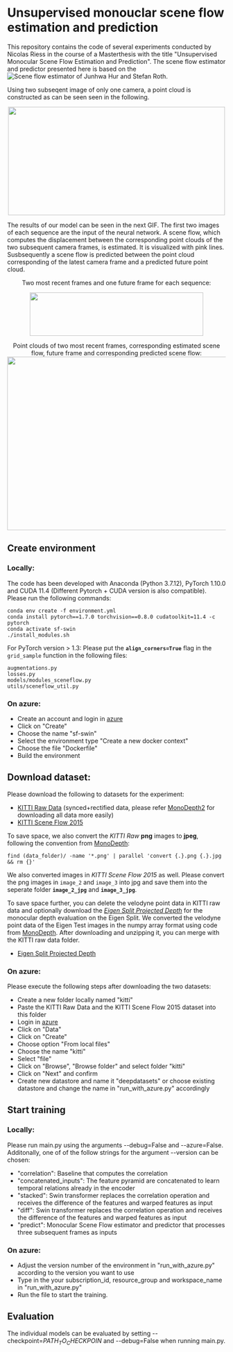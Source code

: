 # Unsupervised monouclar scene flow estimation and prediction
This repository contains the code of several experiments conducted by Nicolas Riess in the course of a Masterthesis with the title "Unsupervised Monocular Scene Flow Estimation and Prediction". The scene flow estimator and predictor presented here is based on the ![Scene flow estimator of Junhwa Hur and Stefan Roth](https://arxiv.org/abs/2004.04143).

Using two subseqent image of only one camera, a point cloud is constructed as can be seen seen in the following. 
<p align="center"><img src="demo/validation_image_60_x123-swin_different_perspectives.gif" width="500" height="250"/> </p>

The results of our model can be seen in the next GIF. The first two images of each sequence are the input of the neural network. A scene flow, which computes the displacement between the corresponding point clouds of the two subsequent camera frames, is estimated. It is visualized with pink lines.
Susbsequently a scene flow is predicted between the point cloud corresponding of the latest camera frame and a predicted future point cloud.                             

<p align="center">
  Two most recent frames and one future frame for each sequence:       
</p>
  
<p align="center">
  <img src=demo/validation_images.gif width="400" height="100"/> 
</p>

<p align="center">
   Point clouds of two most recent frames, corresponding estimated scene flow, future frame and corresponding predicted scene flow:
   
   <img src=demo/validation_images_point_clouds_scene_flow_with_prediction.gif width="1000" height="400"/> 
</p>

## Create environment

### Locally:
The code has been developed with Anaconda (Python 3.7.12), PyTorch 1.10.0 and CUDA 
11.4 (Different Pytorch + CUDA version is also compatible).  
Please run the following commands:

  ```Shell
  conda env create -f environment.yml
  conda install pytorch==1.7.0 torchvision==0.8.0 cudatoolkit=11.4 -c pytorch
  conda activate sf-swin
  ./install_modules.sh
  ```
For PyTorch version > 1.3:
Please put the **`align_corners=True`** flag in the `grid_sample` function in the following files:
  ```
  augmentations.py
  losses.py
  models/modules_sceneflow.py
  utils/sceneflow_util.py
  ```

### On azure:
* Create an account and login in [azure](https://ml.azure.com) 
* Click on "Create"
* Choose the name "sf-swin"
* Select the environment type "Create a new docker context"
* Choose the file "Dockerfile"
* Build the environment

## Download dataset:

Please download the following to datasets for the experiment:
  - [KITTI Raw Data](http://www.cvlibs.net/datasets/kitti/raw_data.php) (synced+rectified data, please refer [MonoDepth2](https://github.com/nianticlabs/monodepth2#-kitti-training-data) for downloading all data more easily)
  - [KITTI Scene Flow 2015](http://www.cvlibs.net/datasets/kitti/eval_scene_flow.php?benchmark=flow)

To save space, we also convert the *KITTI Raw* **png** images to **jpeg**, following the convention from [MonoDepth](https://github.com/mrharicot/monodepth):
  ```
  find (data_folder)/ -name '*.png' | parallel 'convert {.}.png {.}.jpg && rm {}'
  ```   
We also converted images in *KITTI Scene Flow 2015* as well. Please convert the png images in `image_2` and `image_3` into jpg and save them into the seperate folder **`image_2_jpg`** and **`image_3_jpg`**.  

To save space further, you can delete the velodyne point data in KITTI raw data and optionally download the [*Eigen Split Projected Depth*](https://drive.google.com/file/d/1a97lgOgrChkLxi_nvRpmbsKspveQ6EyD/view?usp=sharing) for the monocular depth evaluation on the Eigen Split. We converted the velodyne point data of the Eigen Test images in the numpy array format using code from [MonoDepth](https://github.com/mrharicot/monodepth). After downloading and unzipping it, you can merge with the KITTI raw data folder.  
  - [Eigen Split Projected Depth](https://drive.google.com/file/d/1a97lgOgrChkLxi_nvRpmbsKspveQ6EyD/view?usp=sharing)

### On azure:
Please execute the following steps after downloading the two datasets:
* Create a new folder locally named "kitti"
* Paste the KITTI Raw Data and the KITTI Scene Flow 2015 dataset into this folder
* Login in [azure](https://ml.azure.com) 
* Click on "Data"
* Click on "Create" 
* Choose option "From local files"
* Choose the name "kitti"
* Select "file"
* Click on "Browse", "Browse folder" and select folder "kitti"
* Click on "Next" and confirm
* Create new datastore and name it "deepdatasets" or choose existing datastore and change the name in "run_with_azure.py" accordingly


## Start training

### Locally:
Please run main.py using the arguments --debug=False and --azure=False. Additonally, one of of the follow strings for the argument --version can be chosen:
* "correlation": Baseline that computes the correlation
* "concatenated_inputs": The feature pyramid are concatenated to learn temporal relations already in the encoder
* "stacked": Swin transformer replaces the correlation operation and receives the difference of the features and warped features as input
* "diff": Swin transformer replaces the correlation operation and receives the difference of the features and warped features as input
* "predict": Monocular Scene Flow estimator and predictor that processes three subsequent frames as inputs

### On azure:
* Adjust the version number of the environment in "run_with_azure.py" according to the version you want to use
* Type in the your subscription_id, resource_group and workspace_name in "run_with_azure.py" 
* Run the file to start the training.

## Evaluation
The individual models can be evaluated by setting --checkpoint=$PATH_TO_CHECKPOIN$ and --debug=False when running main.py.
